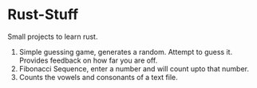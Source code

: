 # Rust-Stuff

Small projects to learn rust.

1. Simple guessing game, generates a random. Attempt to guess it. Provides feedback on how far you are off.
2. Fibonacci Sequence, enter a number and will count upto that number.
3. Counts the vowels and consonants of a text file.
